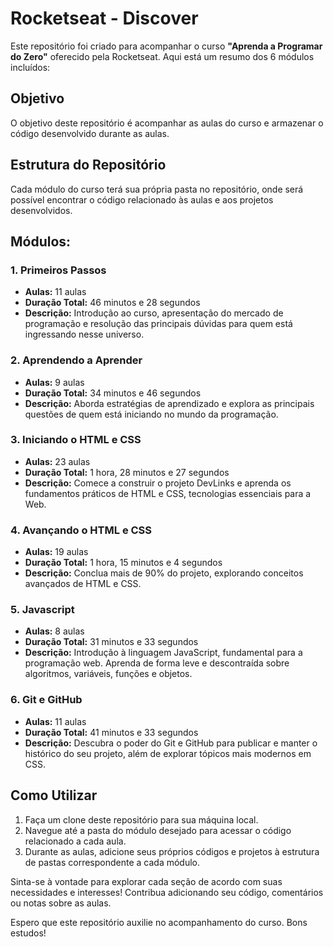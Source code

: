 # Rocketseat - Discover

Este repositório foi criado para acompanhar o curso **"Aprenda a Programar do Zero"** oferecido pela Rocketseat. Aqui está um resumo dos 6 módulos incluídos:

## Objetivo

O objetivo deste repositório é acompanhar as aulas do curso e armazenar o código desenvolvido durante as aulas.

## Estrutura do Repositório

Cada módulo do curso terá sua própria pasta no repositório, onde será possível encontrar o código relacionado às aulas e aos projetos desenvolvidos.

## Módulos:

### 1. Primeiros Passos
- **Aulas:** 11 aulas
- **Duração Total:** 46 minutos e 28 segundos
- **Descrição:** Introdução ao curso, apresentação do mercado de programação e resolução das principais dúvidas para quem está ingressando nesse universo.

### 2. Aprendendo a Aprender
- **Aulas:** 9 aulas
- **Duração Total:** 34 minutos e 46 segundos
- **Descrição:** Aborda estratégias de aprendizado e explora as principais questões de quem está iniciando no mundo da programação.

### 3. Iniciando o HTML e CSS
- **Aulas:** 23 aulas
- **Duração Total:** 1 hora, 28 minutos e 27 segundos
- **Descrição:** Comece a construir o projeto DevLinks e aprenda os fundamentos práticos de HTML e CSS, tecnologias essenciais para a Web.

### 4. Avançando o HTML e CSS
- **Aulas:** 19 aulas
- **Duração Total:** 1 hora, 15 minutos e 4 segundos
- **Descrição:** Conclua mais de 90% do projeto, explorando conceitos avançados de HTML e CSS.

### 5. Javascript
- **Aulas:** 8 aulas
- **Duração Total:** 31 minutos e 33 segundos
- **Descrição:** Introdução à linguagem JavaScript, fundamental para a programação web. Aprenda de forma leve e descontraída sobre algoritmos, variáveis, funções e objetos.

### 6. Git e GitHub
- **Aulas:** 11 aulas
- **Duração Total:** 41 minutos e 33 segundos
- **Descrição:** Descubra o poder do Git e GitHub para publicar e manter o histórico do seu projeto, além de explorar tópicos mais modernos em CSS.

## Como Utilizar

1. Faça um clone deste repositório para sua máquina local.
2. Navegue até a pasta do módulo desejado para acessar o código relacionado a cada aula.
3. Durante as aulas, adicione seus próprios códigos e projetos à estrutura de pastas correspondente a cada módulo.

Sinta-se à vontade para explorar cada seção de acordo com suas necessidades e interesses! Contribua adicionando seu código, comentários ou notas sobre as aulas.

Espero que este repositório auxilie no acompanhamento do curso. Bons estudos!

